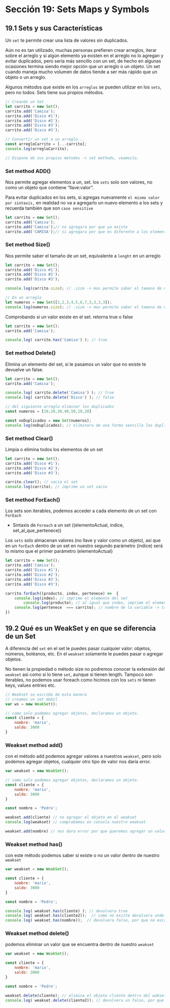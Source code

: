 # Sección 19: **Sets Maps y Symbols**

## 19.1 Sets y sus Características

Un `set` te permite crear una lista de valores sin duplicados.

Aún no es tan utilizado, muchas personas prefieren crear arreglos, iterar sobre el arreglo y si algún elemento ya existen en el arreglo no lo agregan y evitar duplicados, pero sería más sencillo con un set, de hecho en algunas ocasiones termina siendo mejor opción que un arreglo o un objeto. Un set cuando maneja mucho volumen de datos tiende a ser más rápido que un objeto o un arreglo.

Algunos métodos que existe en los `arreglos` se pueden utilizar en los `sets`, pero no todos. Sets tiene sus propios métodos.

```jsx
// Creando un Set
let carrito = new Set();
carrito.add('Camisa');
carrito.add('Disco #1');
carrito.add('Disco #2');
carrito.add('Disco #3');
carrito.add('Disco #3');

// Convertir un set a un arreglo...
const arregloCarrito = [...carrito];
console.log(arregloCarrito);

// Dispone de sus propios metodos -> set methods, veamoslo.
```

### Set method ADD()

Nos permite agregar elementos a un, set. los `sets` solo son valores, no como un objeto que contiene “llave:valor”.

Para evitar duplicados en los sets, si agregas nuevamente `el mismo valor por sintaxis,` en realidad no va a agregarlo un nuevo elemento a los sets y recuerda  también que son `case sensitive`

```jsx
let carrito = new Set();
carrito.add('Camisa');
carrito.add('Camisa');// no agregara por que ya existe 
carrito.add('CAMISA');// si agregara por que es diferente a los elementos anteriores,  esta en mayusculas

```

### Set method Size()

Nos permite saber el tamaño de un set, equivalente a `lenght` en un arreglo

```jsx
let carrito = new Set();
carrito.add('Disco #1');
carrito.add('Disco #2');
carrito.add('Disco #3');

console.log(carrito.size); // .size -> mos permite saber el tamano de un set, equivalente a .lenght en un arreglo

// En un arreglo
let numeros = new Set([1,2,3,4,5,6,7,3,3,3,3]);
console.log(numeros.size); // .size -> mos permite saber el tamano de un setSet method Has()
```

Comprobando si un valor existe en el set. retorna true o false

```jsx
let carrito = new Set();
carrito.add('Camisa');

console.log( carrito.has('Camisa') ); // true
```

### Set method Delete()

Elimina un elemento del set, si le pasamos un valor que no existe te devuelve un false.

```jsx
let carrito = new Set();
carrito.add('Camisa');

console.log( carrito.delete('Camisa') ); // true
console.log( carrito.delete('Disco') ); // false

// del siguiente arreglo eliminar los duplicados
const numeros = [10,20,30,40,50,10,20]

const noDuplicados = new Set(numeros);
console.log(noDuplicados); // eliminara de una forma sencilla los duplicados de un arreglo

```

### Set method Clear()

Limpia o elimina todos los elementos de un set

```jsx
let carrito = new Set();
carrito.add('Disco #1');
carrito.add('Disco #2');
carrito.add('Disco #3');

carrito.clear(); // vacia el set
console.log(carrito); // imprime un set vacio
```

### Set method ForEach()

Los sets son iterables, podemos acceder a cada elemento de un set con `ForEach`

- Sintaxis de `Foreach` a un set ((elementoActual, indice, set_al_que_pertenece))

Los `sets` solo almacenan valores (no llave y valor como un objeto), asi que en un `forEach` dentro de un set en nuestro segundo parámetro (indice) será lo mismo que el primer parámetro (elementoActual)

```jsx
let carrito = new Set();
carrito.add('Camisa');
carrito.add('Disco #1');
carrito.add('Disco #2');
carrito.add('Disco #3');
carrito.add('Disco #3');

carrito.forEach((producto, index, pertenece) =>  {
    console.log(index); // imprime el elemento del set
		console.log(producto); // al igual que index, imprime el elemento del set, un set no tiene llave:valor, solo el valor
    console.log(pertenece  === carrito); // nombre de la variable -> true
})
```

## 19.2 Qué es un WeakSet y en que se diferencia de un Set

A diferencia del `set` en el set le puedes pasar cualquier valor: objetos, números, boléanos, etc. En el `weakset` solamente le puedes pasar o agregar objetos.

No tienen la propiedad o método size no podremos conocer la extensión del `weakset` asi como si lo tiene `set`, aunque si tienen length. Tampoco son iterables, no podemos usar foreach como hicimos con los `sets`  ni tienen keys, values entries etc.

```jsx
// Weakset se escribe de esta manera
// creamos un set debil
var ws = new WeakSet();

// como solo podemos agregar objetos, declaramos un objeto.
const cliente = {
    nombre: 'mario',
    saldo: 3000
}
```

### Weakset method add()

con el método add podemos agregar valores a nuestros `weakset`, pero solo podemos agregar objetos, cualquier otro tipo de valor nos daría error.

```jsx
var weakset = new WeakSet();

// como solo podemos agregar objetos, declaramos un objeto.
const cliente = {
    nombre: 'mario',
    saldo: 3000
}

const nombre = 'Pedro';

weakset.add(cliente) // no agregar el objeto en el weakset
console.log(weakset) // comprobamos en consola nuestro weakset

weakset.add(nombre) // nos dara error por que queremos agregar un valor tipo string que no es valido para los weakset

```

### Weakset method has()

con este método podemos saber si existe o no un valor dentro de nuestro `weakset`

```jsx
var weakset = new WeakSet();

const cliente = {
    nombre: 'mario',
    saldo: 3000
}

const nombre = 'Pedro';

console.log( weakset.has(cliente) ); // devolvera true
console.log( weakset.has(cliente2));  // como no existe devolvera undefined
console.log( weakset.has(nombre));  // devolvera false, por que no existe un valor string en weaksets
```

### Weakset method delete()

podemos eliminar un valor que se encuentra dentro de nuestro `weakset`

```jsx
var weakset = new WeakSet();

const cliente = {
    nombre: 'mario',
    saldo: 3000
}

const nombre = 'Pedro';

weakset.delete(cliente); // elimina el objeto cliente dentro del wakset
console.log( weakset.delete(cliente2)); // devolvera un falso, por que no existe ese valor en nuestro weakset

```
